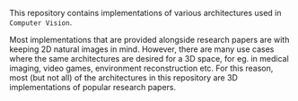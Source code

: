This repository contains implementations of various architectures used in `Computer Vision`.

Most implementations that are provided alongside research papers are with keeping 2D natural images in mind. However, there are many use cases where the same architectures are desired for a 3D space, for eg. in medical imaging, video games, environment reconstruction etc. For this reason, most (but not all) of the architectures in this repository are 3D implementations of popular research papers.